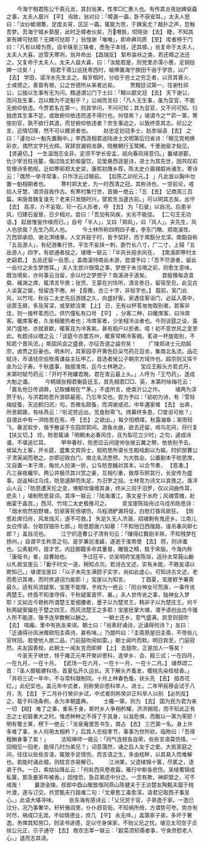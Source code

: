 <!-- { "loadSidebar": true } -->
　　今海宁相君陈公干斋元龙，其封翁某，性孝□仁惠人也。有传其炎夜挞婢驱螡之事，太夫人晨兴 【平】 询故，翁对曰：「幛漏一螡，卧不获安耳。」太夫人怒曰：「汝纱幮湘簟，足度炎宵，区区一螡，辄能为苦，于婢奚尤？敲扑之声，忽触吾梦。吾海宁城乡蔀屋，此时乏幛者伙矣，万噆肤，彻晓张 【去】 睫，不知其家有婢可挞耶？无婢可挞耶？」翁惶谢「唯唯」，即命典司质 【至】 库者榜于门曰：「凡有以幛为质，自半铢至三铢者，悉免子本钱，还其幛。」翁复命于太夫人，太夫人大喜。迨雪天寒冽，翁并命出 【昌瑞反】 絮布衾袄之类，若还幛之法还之。又复命于太夫人，太夫人益大喜，曰：「汝能若是，则党里亦濡小惠，足销挞婢一过矣！」 
　　相君干斋公巡抚粤西时，输俸置海宁腴田千亩于学宫，以广 【去】 学田，请泮水先生主之。每岁租时，分给于邑士之穷乏者，以资其膏火，士咸德之。善苗有根，公之世德所从来者远矣。 
　　贾黯廷试第一，往谢杜祁公，公独以生事有无为问。黯退谓公门下士曰：「黯以鄙文冠 【去】 天下谢公，而问及生事，岂以黯为不足魁乎？」公闻而言曰：「凡人无生事，虽为显官，不能无俯仰依违。今贾君名在第一，则其学问，不问可知；其为显官，又不问可知。衍独虑其生事不足，或致俯仰依违而道不得行也。何怪焉？」埴谓今之艹茆一第，寒俊初官，孰不欲行其道，而甘俯仰依违者？奈生事迫之，以致终乖其志。祁公之言，近情切理，然不可以概贤者也。 
　　赵忠定初冠多士，赵彦端语 【去】 之曰：「谨勿以一魁先置胸中。」李西涯相君送陆进士文明第后归省诗：「眼见宫袍换彩衣，偶然文字托光辉。宵辞宫漏铜龙静，晓散朝行玉鹭稀。千里驰驱才始见， 【贤遍切。】 一生温饱志全非。定须不学长安孟，祇向春风得意归。」曩埴游鄞，仇少宰沧柱兆鳌，偕过陆丈鉁俟鋆饮，见堂悬西涯是诗，进士为其先世，因共叹前哲赠诗多勉规。近如寒邨郑太史梁，康熙初膺乡荐，陈太史介眉锡嘏尚诸生，寄诗云：「偶然一举寻常事，只作浮云过眼前。 【后陈乙卯抡元。】 」凡此皆以胸中勿置一魁相期者也。 
　　寒村郑太史，为一时西清之冠。其称诗也，一空前论，戒拾人牙慧，谓须自我作古。有寒村集行世，首揭一绝云：「忘 【去】 记商周三百篇，宋唐晋魏复谁先？老来只发随时兴，譬若生当邃古前。」可以明其志矣。出守 【去】 高凉，介不妄取。珍一石人形者，呼 【去】 为「石叟」以自况。后患半风，归建石叟居，日夕相对。尝曰：「吾加有风疾，劣劣不能佳。 【二句王无功语。】 起居惟叟作缘而已。」自号「半人」，又曰「郑风」，曰「风人」。夫先生，风人也欤哉？先生乃风人也。 
　　今士林所称四明四子者，李东门暾、郑南溪性、万西郭承勋、谢北溟绪章。人文并超于时，皆予契好，而于南豁分尤深。南豁自称「五岳游人」，有纪游集行世。平生不妄挟一刺，斵竹长八寸，广二寸，上锓「五岳游人」四字，有欲通者投之。埴赠一联云：「半风长挹余风在， 【南溪即寒村太史嗣君。】 五岳还留一岳思。」盖南溪恃南岳未游，尝谓予曰；「吾不尽游者，留此一岳付之余生梦想耳。」夫人生尝兴惬情之事，梦想于未当境之前，则愈生意味。既当境矣，亦何事云当留，余以付之梦想乎？南溪进乎道矣。 
　　昔殷臻每造袁粲、褚渊之席，辄清言毕景；张凭、王蒙在刘惔所，清言弥日，留宿至旦。此见古人谈宴之娱，恒留连不倦。卅 【音撒，古三十字，非俗字也。】 载前，吴门此风，以竹垞、秋谷二太史先后游践之久，向盛好客。家遇佳客诣门，必延入斋中，谈霏玉屑，多及宵深，或至欵洽累 【上】 日，无有以杯茗匆匆取别者。若客非佳，则一接杯茗而已。供饩僮私有口号 【平】 ，分客二种，曰暖席客，曰冷席客。暖席客者，久坐相暖热者也；冷席客者，少坐相冷淡者也。今则谈筵之设，虽吴门盛地，亦就衰歇，暖客且为冷客矣。甚有扃户以拒者。噫！初不意世风之变至此。有题诗以嘅之云：「谈筵今亦罢苏州，暖客常稀冷客稠。茗进一杯旋取别，不知若个晋风流。」斯固风会之盛衰，亦征吾道之益穷矣！ 
　　广陵郑进士元勋超宗，卤贾之巨豪也。明末时，其家园亭开黄色巨朵芍药花百余，集南北名流，品花赋诗，币请钱宗伯牧斋谦益主坛甲乙，首选者侯公子朝宗方域作也。超宗则又挥千金为公子寿。千秋盛事，独擅淮南，迄今士林艳之。 
　　宝应王殿头方若式丹，未第时赋芍药云：「开时不用嫌君晚，君在青云最上头。」人呼为「王芍药」，遂成大魁之谶。 
　　今桐城张相君衡臣廷玉，其先相君□□、英，未第时咏梅花云：「嘉名他日传调鼎，记取蟠根在艹茅。」不虚所言，绝类沂公之作。 
　　埴两为淳赘于杭，与洪君昉思升游踪最密，乃忘年交也。尝为予曰：「幼初为诗，有『雪轻梅绽蚤，天远鹤归迟』句。吾微名颇蚤，而凋谢或迟。中年遘家难 【去】 出奔，所至颠踬，有咏燕云：『衔泥劳远出，觅食耐卑飞。绣幕终多患，□堂讵可依？』自谓此中有一洪昉思在焉，呼 【去】 之欲出。」每夕阳栖堞，秋露凝皋；翠雨轻飞，春泥软步，偕予散诞于东园郊郭间。游鱼水曲，欲去还留，啼鸟花间，将行复 【扶又切。】 竚。昉思辄诵「明朝未必春风住，且为梨花立少时」之句，遽成诗谶，不堪追忆耳。 
　　甲申春杪，昉思应云间提帅张侯云翼之聘，依依别予去。侯延为上客，开长筵，盛集文宾将士，观昉思所谱长生殿戏剧以为娱。时织部曹公子清寅闻而艳之，亦即迎致白门，南北名流悉预，为大胜会。公置剧本于昉思席，又自置一本于席，每优人扮演一折，公与昉思雠对其本，以合节奏， 【音凑。】 凡三昼夜纔毕。两公并极尽其兴赏之豪，互相引重，致厚币赆其行，长安传为盛事。迨返棹过乌戍，昉思遽醉而失足，为汨罗之投。士林竞为诗文以哀挽之。渔洋山人云：「昉思遭天伦之变，怫郁坎壈缠其身，终从三闾于汨罗，仅以词曲传耳，悲夫！」埴制昉思哀词，其序一联云：「陆海潘江，落文星于水府；风魂雪魄，赴曲宴于晶宫。」西河、竹垞二太史极推可之。 
　　吴宝崖陈琰舟过乌戍吊昉思诗：「烟水依然拍野塘，饥驱客死倍堪伤。乌程酒酽漏将促，白舫灯昏风故狂。 【昉思赴席归舟，风发烛灭，遂不可救。】 失足久无人济溺，招魂剩有鬼还乡。江南儿女应传语，分取钗钿吊七郎。」昉思题唐六如墓：「不知他日西陵路，谁吊春风柳七郎？」盖自况也。 
　　江宁织造曹公子清有句云：「赚得红蕤刚半熟，不知残梦在扬州。」自谓平生称意之句。是岁兼巡淮鹾，遂逝于淮南使 【去】 院，则诗谶也。公素躭吟，擅才艺，内廷御籍多命其董督，雕锼之精，胜于宋版。今海内称「康版书」者，自曹始也。 
　　予过茌平，访吴明府宝崖陈琰，适孙太常莪山勷以札抵宝崖云：「勷于时文一道，稍知点次。若诗古文述，实有未能，不敢妄语以欺知己。」埴谓宝崖曰：「以子未先生满腔子实学，尚如此虚心，可知诗古文述，老而愈识其难，而时彦遽诩为能耶！」宝崖以为知言。 
　　丁酉夏，宝崖欵予署斋最久。适有风流疑案，宝崖不能理，予戏为一绝云：「阳台神女可荒唐，一事传讹两楚王。终竟不知谁夺得，千秋疑案首怀、襄。」夫人世传讹之事，独神女入梦耶！又如古今艳称所谓楚王爱细腰者，墨子以为楚灵王，韩非子以为楚庄王，何千秋两疑案偏在于楚之四王，而风流楚王之多耶！宝崖抚掌大噱，谓予语创出古今骚人所不能道，强予连举数觥以酬之。 
　　一朝士还乡，意气盛满，宾至则鼓吹 【去】 喧阗。里中有执友来谒，朝士曰：「翁素好诵诗，近诵得何诗？」友曰：「近诵得孙凤洲赠欧阳圭斋诗，甚有味。」乃朗吟曰：「圭斋原是旧圭斋，不带些儿官样回。若使他人居二品，门前鼓吹闹如雷。」朝士闻吟而默。明日宾至，门庭寂然。夫友固善规，此朝士一闻友言而即屏 【上】 去鼓吹，正是加人一等矣！ 
　　今圣天子继世，特于雍正元年开癸卯恩科，连举乡、会、殿三试；一在四月，一在九月，一在十月。 【武场一在六月，一在十一月，一在十二月。】 埴恭颂二首：「圣人御极建科场，首夏弘开久运长。天下解头齐蚤发，樱桃先染桂枝香。」「并将三试一年中，不与常科限制同。十月上林春色蚤，状头先 【去】 插杏花红。」此纪实也。盖元年中式者，则称癸卯恩科举人、进士。二年甲辰移会试于八月，先 【去】 于二月补行癸卯乡试，中式者则称癸卯正科举人以别 【必列反】 之，载于科场条例，永为本朝盛典。 
　　士纔一第，则为 【去】 国为民为君为亲一切 【砌】 难了之事，重系于身。斯时乡人争相矜耀，济济拥观，而不知此正有志之士初肩重大之时。惟虑种种之不得了于其身，以滋危惧，而敢以一第为荣耶！明有蜀士某，榜下一绝云：「龙泉庵里苦书生，偶占 【去】 三巴第一名。身上许多难了事，乡人何用太相矜？」后其人忠规孝节，事事为世所钦。临歾曰：「吾得粗酬身事了矣！」 
　　法昭禅师一偈云：「同气连枝各自荣，些些言语莫伤情。一回相见一回老，能得几时为弟兄？」词意蔼然，诵之启人友于之爱。大抵家庭之间，往往以些些言语，辄致手足情伤。而言语之生，多由枕畔，以其易入而难解也。若能时诵此偈，则枕言亦易解已。 
　　江洲某，父遗绫锦十箧，尽匿之，逐弟于外。一日，紫姑仙降乩云：「何处西风卷夜霜，雁行中断各悲伤。吴绫蜀锦成私箧，那及姜家布被香。」因惶恐，急召弟还中分之。一念有欺，神即盟之，可不戒哉！ 
　　曩游金陵，叔郎中酉山敬致偕同燕山陈健夫于王访楚友陶甄夫窳于桃叶渡，遂与订交。共赏甄夫行路难二句：「文章愈工毒愈深，请君记取西子事吴心。」此语大堪寻味。 
　　张东海有感诗云：「父兄劳于官，子弟逸于家。一逸已过分，况乃事奢华。轩轩傲闾里，仆仆趋官衙。不知祸所倚，方谓势可夸。势亦有时尽，祸成□无涯。不如慎德业，庶几 【平】 永无哗。」盖第家子弟，多坏于奢逸，务俾其知劳□，则读书进德，足以守身保家，不贻父兄之忧。埴见太司空子贞徐公元正，示子通守 【去】 商农志莘一联云：「齩菜须知儒者事，守身庶慰老人心。」退而志其语。 
